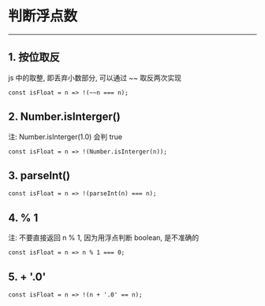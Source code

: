 # 判断浮点数

---

## 1. 按位取反
js 中的取整, 即丢弃小数部分, 可以通过 ~~ 取反两次实现 <br>
```
const isFloat = n => !(~~n === n);
```

## 2. Number.isInterger()
注: Number.isInterger(1.0) 会判 true <br>
```
const isFloat = n => !(Number.isInterger(n));
```

## 3. parseInt()
```
const isFloat = n => !(parseInt(n) === n);
```

## 4. % 1
注: 不要直接返回 n % 1, 因为用浮点判断 boolean, 是不准确的 <br>
```
const isFloat = n => n % 1 === 0;
```

## 5. + '.0'
```
const isFloat = n => !(n + '.0' == n);
```
